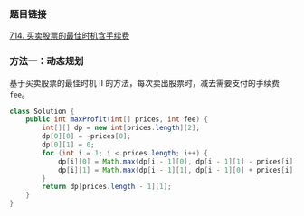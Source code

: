 ### 题目链接
[714. 买卖股票的最佳时机含手续费](https://leetcode.cn/problems/best-time-to-buy-and-sell-stock-with-transaction-fee)

### 方法一：动态规划
基于买卖股票的最佳时机 II 的方法，每次卖出股票时，减去需要支付的手续费 `fee`。

```Java
class Solution {
    public int maxProfit(int[] prices, int fee) {
        int[][] dp = new int[prices.length][2];
        dp[0][0] = -prices[0];
        dp[0][1] = 0;
        for (int i = 1; i < prices.length; i++) {
            dp[i][0] = Math.max(dp[i - 1][0], dp[i - 1][1] - prices[i]);
            dp[i][1] = Math.max(dp[i - 1][1], dp[i - 1][0] + prices[i] - fee);
        }
        return dp[prices.length - 1][1];
    }
}
```